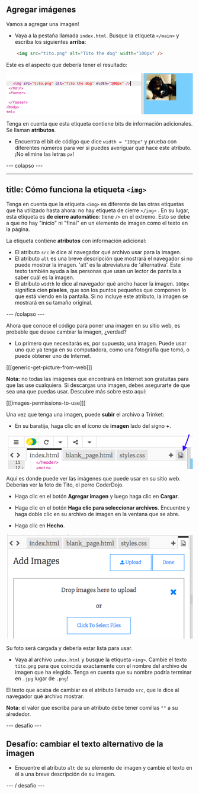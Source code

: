 ## Agregar imágenes

Vamos a agregar una imagen!

- Vaya a la pestaña llamada `index.html`. Busque la etiqueta `</main>` y escriba los siguientes **arriba**: 

```html
    <img src="tito.png" alt="Tito the dog" width="100px" />
```

Este es el aspecto que debería tener el resultado:

![Código de imagen e imagen de Tito](images/egImgCodeTito.png)

Tenga en cuenta que esta etiqueta contiene bits de información adicionales. Se llaman **atributos**.

- Encuentra el bit de código que dice `width = "100px"` y prueba con diferentes números para ver si puedes averiguar qué hace este atributo. ¡No elimine las letras `px`!

\--- colapso \---

* * *

## title: Cómo funciona la etiqueta `<img>`

Tenga en cuenta que la etiqueta `<img>` es diferente de las otras etiquetas que ha utilizado hasta ahora: no hay</code> etiqueta de cierre `</img>` . En su lugar, esta etiqueta es **de cierre automático**: tiene `/>` en el extremo. Esto se debe a que no hay "inicio" ni "final" en un elemento de imagen como el texto en la página.

La etiqueta contiene **atributos** con información adicional:

- El atributo `src` le dice al navegador qué archivo usar para la imagen. 
- El atributo `alt` es una breve descripción que mostrará el navegador si no puede mostrar la imagen. 'alt' es la abreviatura de 'alternativa'. Este texto también ayuda a las personas que usan un lector de pantalla a saber cuál es la imagen.
- El atributo `width` le dice al navegador qué ancho hacer la imagen. `100px` significa cien **píxeles**, que son los puntos pequeños que componen lo que está viendo en la pantalla. Si no incluye este atributo, la imagen se mostrará en su tamaño original.

\--- /colapso \---

Ahora que conoce el código para poner una imagen en su sitio web, es probable que desee cambiar la imagen, ¿verdad?

- Lo primero que necesitarás es, por supuesto, una imagen. Puede usar uno que ya tenga en su computadora, como una fotografía que tomó, o puede obtener uno de Internet.

[[[generic-get-picture-from-web]]]

**Nota:** no todas las imágenes que encontrará en Internet son gratuitas para que las use cualquiera. Si descargas una imagen, debes asegurarte de que sea una que puedas usar. Descubre más sobre esto aquí:

[[[images-permissions-to-use]]]

Una vez que tenga una imagen, puede **subir** el archivo a Trinket:

- En su baratija, haga clic en el ícono de **imagen** lado del signo **+**. 

![El ícono de imagen](images/tktImageIconArrow.png)

Aquí es donde puede ver las imágenes que puede usar en su sitio web. Deberías ver la foto de Tito, el perro CoderDojo.

- Haga clic en el botón **Agregar imagen** y luego haga clic en **Cargar**.

- Haga clic en el botón **Haga clic para seleccionar archivos**. Encuentre y haga doble clic en su archivo de imagen en la ventana que se abre.

- Haga clic en **Hecho**.

![Área de carga de imagen](images/tktUploadImages.png)

Su foto será cargada y debería estar lista para usar.

- Vaya al archivo `index.html` y busque la etiqueta `<img>`. Cambie el texto `tito.png` para que coincida exactamente con el nombre del archivo de imagen que ha elegido. Tenga en cuenta que su nombre podría terminar en `.jpg` lugar de `.png`!

El texto que acaba de cambiar es el atributo llamado `src`, que le dice al navegador qué archivo mostrar.

**Nota:** el valor que escriba para un atributo debe tener comillas `""` a su alrededor.

\--- desafío \---

## Desafío: cambiar el texto alternativo de la imagen

- Encuentre el atributo `alt` de su elemento de imagen y cambie el texto en él a una breve descripción de su imagen. 

\--- / desafío \---